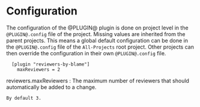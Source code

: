 Configuration
=============

The configuration of the @PLUGIN@ plugin is done on project level in
the `@PLUGIN@.config` file of the project. Missing values are inherited
from the parent projects. This means a global default configuration can
be done in the `@PLUGIN@.config` file of the `All-Projects` root project.
Other projects can then override the configuration in their own
`@PLUGIN@.config` file.

```
  [plugin "reviewers-by-blame"]
    maxReviewers = 2
```

reviewers.maxReviewers
:	The maximum number of reviewers that should automatically be added to a change.

	By default 3.
